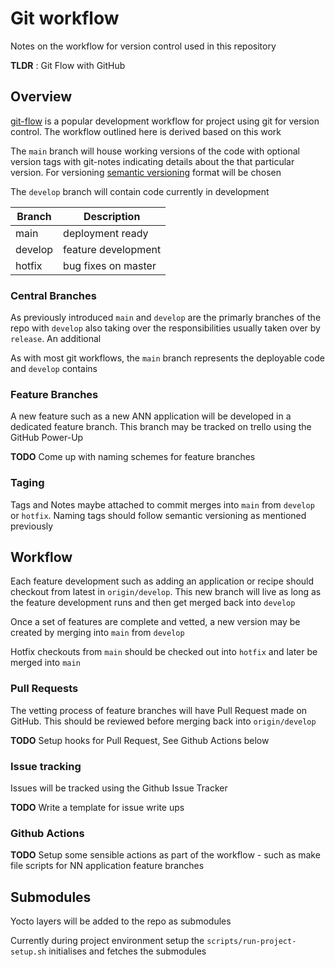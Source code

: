 # Git workflow

Notes on the workflow for version control used in this repository

__TLDR__ : Git Flow with GitHub

## Overview

[git-flow](https://nvie.com/posts/a-successful-git-branching-model/) is a popular development workflow for project using git for version control. The workflow outlined here is derived based on this work

The `main` branch will house working versions of the code with optional version tags with git-notes indicating details about the that particular version. For versioning [semantic versioning](https://semver.org/) format will be chosen

The `develop` branch will contain code currently in development

| Branch    | Description         |
| ------    | -----------         |
| main      | deployment ready    |
| develop   | feature development |
| hotfix    | bug fixes on master |

### Central Branches

As previously introduced `main` and `develop` are the primarly branches of the repo with `develop` also taking over the responsibilities usually taken over by `release`. An additional

As with most git workflows, the `main` branch represents the deployable code and `develop` contains

### Feature Branches

A new feature such as a new ANN application will be developed in a dedicated feature branch. This branch may be tracked on trello using the GitHub Power-Up

__TODO__ Come up with naming schemes for feature branches

### Taging

Tags and Notes maybe attached to commit merges into `main` from `develop` or `hotfix`. Naming tags should follow semantic versioning as mentioned previously

## Workflow

Each feature development such as adding an application or recipe should checkout from latest in `origin/develop`. This new branch will live as long as the feature development runs and then get merged back into `develop`

Once a set of features are complete and vetted, a new version may be created by merging into `main` from `develop`

Hotfix checkouts from `main` should be checked out into `hotfix` and later be merged into `main`

### Pull Requests

The vetting process of feature branches will have Pull Request made on GitHub. This should be reviewed before merging back into `origin/develop`

__TODO__ Setup hooks for Pull Request, See Github Actions below

### Issue tracking

Issues will be tracked using the Github Issue Tracker

__TODO__ Write a template for issue write ups

### Github Actions

__TODO__ Setup some sensible actions as part of the workflow - such as make file scripts for NN application feature branches

## Submodules

Yocto layers will be added to the repo as submodules

Currently during project environment setup the `scripts/run-project-setup.sh` initialises and fetches the submodules

